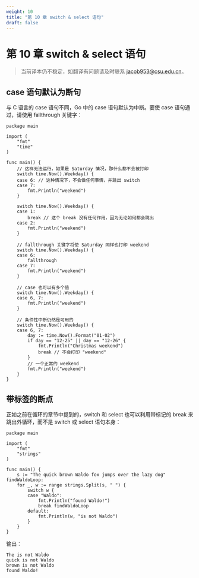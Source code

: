 ```yaml
---
weight: 10
title: "第 10 章 switch & select 语句"
draft: false
---
```


# 第 10 章 switch & select 语句

> 当前译本仍不稳定，如翻译有问题请及时联系 jacob953@csu.edu.cn。

## case 语句默认为断句

与 C 语言的 case 语句不同，Go 中的 case 语句默认为中断。要使 case 语句通过，请使用 fallthrough 关键字：

```Golang
package main

import (
    "fmt"
    "time"
)

func main() {
    // 这样无法运行，如果是 Saturday 情况，那什么都不会被打印
    switch time.Now().Weekday() {
    case 6: // 这种情况下，不会做任何事情，并跳出 switch
    case 7:
        fmt.Println("weekend")
    }

    switch time.Now().Weekday() {
    case 1:
        break // 这个 break 没有任何作用，因为无论如何都会跳出
    case 2:
        fmt.Println("weekend")
    }

    // fallthrough 关键字将使 Saturday 同样也打印 weekend
    switch time.Now().Weekday() {
    case 6:
        fallthrough
    case 7:
        fmt.Println("weekend")
    }

    // case 也可以有多个值
    switch time.Now().Weekday() {
    case 6, 7:
        fmt.Println("weekend")
    }

    // 条件性中断仍然是可用的
    switch time.Now().Weekday() {
    case 6, 7:
        day := time.Now().Format("01-02")
        if day == "12-25" || day == "12-26" {
            fmt.Println("Christmas weekend")
            break // 不会打印 "weekend"
        }
        // 一个正常的 weekend
        fmt.Println("weekend")
    }
}
```

## 带标签的断点

正如之前在循环的章节中提到的，switch 和 select 也可以利用带标记的 break 来跳出外循环，而不是 switch 或 select 语句本身：

```Golang
package main

import (
    "fmt"
    "strings"
)

func main() {
    s := "The quick brown Waldo fox jumps over the lazy dog"
findWaldoLoop:
    for _, w := range strings.Split(s, " ") {
        switch w {
        case "Waldo":
            fmt.Println("found Waldo!")
            break findWaldoLoop
        default:
            fmt.Println(w, "is not Waldo")
        }
    }
}
```

输出：

```Golang
The is not Waldo
quick is not Waldo
brown is not Waldo
found Waldo!
```

